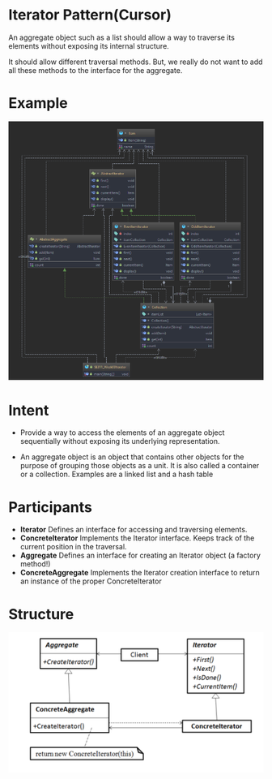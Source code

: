 # Iterator Pattern(Cursor)

An aggregate object such as a list should allow a way to traverse its
elements without exposing its internal structure.

It should allow different traversal methods.
But, we really do not want to add all these methods to the interface
for the aggregate.
  
# Example 

![Factory Method Structure](current_UML.png)

# Intent

 *  Provide a way to access the elements of an aggregate object
    sequentially without exposing its underlying representation.
    
 *   An aggregate object is an object that contains other objects for the
    purpose of grouping those objects as a unit. It is also called a
    container or a collection. Examples are a linked list and a hash table
   
# Participants

* **Iterator**
Defines an interface for accessing and traversing elements.
* **ConcreteIterator**
Implements the Iterator interface.
Keeps track of the current position in the traversal.
* **Aggregate**
Defines an interface for creating an Iterator object (a factory method!)
* **ConcreteAggregate**
Implements the Iterator creation interface to return an instance of the
proper ConcreteIterator

# Structure

![Factory Method Structure](UML_Structure.png)
